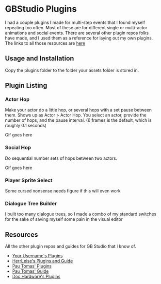 # GBStudio Plugins

I had a couple plugins I made for multi-step events that I found myself repeating too often. Most of these are for different single or multi-actor animations and social events. There are several other plugin repos folks have made, and I used them as a reference for laying out my own plugins. The links to all those resources are [here](#Resources)

## Usage and Installation

Copy the plugins folder to the folder your assets folder is stored in. 

## Plugin Listing

### Actor Hop
Make your actor do a little hop, or several hops with a set pause between them. Shows up as Actor > Actor Hop. You select an actor, provide the number of hops, and the pause interval. (6 frames is the default, which is roughly 0.1 seconds)

Gif goes here

### Social Hop
Do sequential number sets of hops between two actors.

Gif goes here

### Player Sprite Select
Some cursed nonsense needs figure if this will even work

### Dialogue Tree Builder
I built too many dialogue trees, so I made a combo of my standard switches for the sake of saving myself some pain in the visual editor


## Resources
All the other plugin repos and guides for GB Studio that I know of.

- [Your Username's Plugins](https://github.com/Y0UR-U5ERNAME/gbs-plugin-collection)
- [HerrLeise's Plugins and Guide](https://github.com/HerrLeise/GB-Studio-Plugins)
- [Pau Tomas' Plugins](https://github.com/pau-tomas/gb-studio-plugins)
- [Pau Tomas' Guide](https://gist.github.com/pau-tomas/25ef9ab2508b80b22bde4091b1df0503)
- [Doc Hardware's Plugins](https://github.com/dochardware/GBStudio-Plugins)